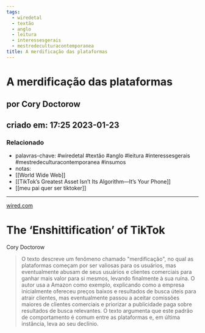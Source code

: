 ```yaml
---
tags:
  - wiredetal
  - textão
  - anglo
  - leitura
  - interessesgerais
  - mestredeculturacontemporanea
title: A merdificação das plataformas
---
```


# A merdificação das plataformas
## por Cory Doctorow

## criado em: 17:25 2023-01-23

### Relacionado

- palavras-chave: #wiredetal #textão #anglo #leitura #interessesgerais #mestredeculturacontemporanea #insumos 
- notas: 
- [[World Wide Web]]
- [[TikTok’s Greatest Asset Isn’t Its Algorithm—It’s Your Phone]]
- [[meu pai quer ser tiktoker]]
---

[wired.com](https://www.wired.com/story/tiktok-platforms-cory-doctorow/)

# The ‘Enshittification’ of TikTok

Cory Doctorow

>O texto descreve um fenômeno chamado "merdificação", no qual as plataformas começam por ser valiosas para os usuários, mas eventualmente abusam de seus usuários e clientes comerciais para ganhar mais valor para si mesmos, levando finalmente à sua ruína. O autor usa a Amazon como exemplo, explicando como a empresa inicialmente ofereceu preços baixos e resultados de busca úteis para atrair clientes, mas eventualmente passou a aceitar comissões maiores de clientes comerciais e priorizar a publicidade paga sobre resultados de busca relevantes. O texto argumenta que este padrão de comportamento é comum entre as plataformas e, em última instância, leva ao seu declínio.
